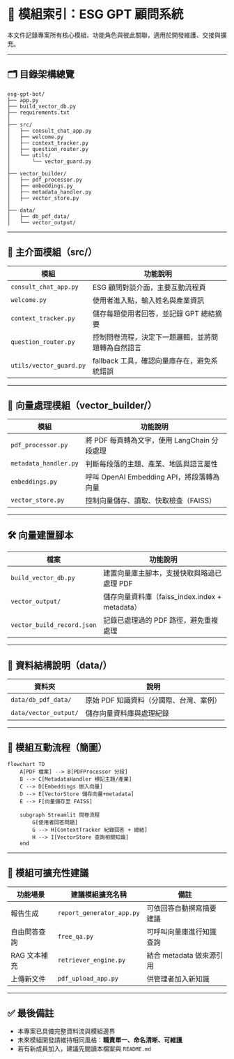 
# 🧩 模組索引：ESG GPT 顧問系統

本文件記錄專案所有核心模組、功能角色與彼此關聯，適用於開發維護、交接與擴充。

---

## 🗂️ 目錄架構總覽

```
esg-gpt-bot/
├── app.py
├── build_vector_db.py
├── requirements.txt
│
├── src/
│   ├── consult_chat_app.py
│   ├── welcome.py
│   ├── context_tracker.py
│   ├── question_router.py
│   └── utils/
│       └── vector_guard.py
│
├── vector_builder/
│   ├── pdf_processor.py
│   ├── embeddings.py
│   ├── metadata_handler.py
│   ├── vector_store.py
│
├── data/
│   ├── db_pdf_data/
│   └── vector_output/
```
---

## 📍 主介面模組（src/）

| 模組                            | 功能說明                                                                 |
|---------------------------------|--------------------------------------------------------------------------|
| `consult_chat_app.py`           | ESG 顧問對談介面，主要互動流程頁                                        |
| `welcome.py`                    | 使用者進入點，輸入姓名與產業資訊                                        |
| `context_tracker.py`           | 儲存每題使用者回答，並記錄 GPT 總結摘要                                |
| `question_router.py`           | 控制問卷流程，決定下一題邏輯，並將問題轉為自然語言                      |
| `utils/vector_guard.py`        | fallback 工具，確認向量庫存在，避免系統錯誤                            |

---

## 🧠 向量處理模組（vector_builder/）

| 模組                            | 功能說明                                                                 |
|---------------------------------|--------------------------------------------------------------------------|
| `pdf_processor.py`              | 將 PDF 每頁轉為文字，使用 LangChain 分段處理                            |
| `metadata_handler.py`           | 判斷每段落的主題、產業、地區與語言屬性                                 |
| `embeddings.py`                 | 呼叫 OpenAI Embedding API，將段落轉為向量                               |
| `vector_store.py`              | 控制向量儲存、讀取、快取檢查（FAISS）                                   |

---

## 🛠️ 向量建置腳本

| 檔案                         | 功能說明                                          |
|------------------------------|---------------------------------------------------|
| `build_vector_db.py`         | 建置向量庫主腳本，支援快取與略過已處理 PDF       |
| `vector_output/`             | 儲存向量資料庫（faiss_index.index + metadata）   |
| `vector_build_record.json`   | 記錄已處理過的 PDF 路徑，避免重複處理             |

---

## 📁 資料結構說明（data/）

| 資料夾                         | 說明                                             |
|--------------------------------|--------------------------------------------------|
| `data/db_pdf_data/`            | 原始 PDF 知識資料（分國際、台灣、案例）         |
| `data/vector_output/`          | 儲存向量資料庫與處理紀錄                        |

---

## 🧩 模組互動流程（簡圖）

```mermaid
flowchart TD
    A[PDF 檔案] --> B[PDFProcessor 分段]
    B --> C[MetadataHandler 標記主題/產業]
    C --> D[Embeddings 嵌入向量]
    D --> E[VectorStore 儲存向量+metadata]
    E --> F[向量儲存至 FAISS]

    subgraph Streamlit 問卷流程
        G[使用者回答問題]
        G --> H[ContextTracker 紀錄回答 + 總結]
        H --> I[VectorStore 查詢相關知識]
    end
```

---

## 🔄 模組可擴充性建議

| 功能場景             | 建議模組擴充名稱              | 備註                           |
|----------------------|-------------------------------|--------------------------------|
| 報告生成             | `report_generator_app.py`      | 可依回答自動撰寫摘要建議       |
| 自由問答查詢         | `free_qa.py`                   | 可呼叫向量庫進行知識查詢       |
| RAG 文本補充         | `retriever_engine.py`          | 結合 metadata 做來源引用        |
| 上傳新文件           | `pdf_upload_app.py`            | 供管理者加入新知識             |

---

## ✅ 最後備註

- 本專案已具備完整資料流與模組邊界
- 未來模組開發請維持相同風格：**職責單一、命名清晰、可維護**
- 若有新成員加入，建議先閱讀本檔案與 `README.md`

```
